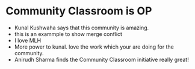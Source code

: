 # Community Classroom is OP

- Kunal Kushwaha says that this community is amazing.
- this is an exammple to show merge conflict
- I love MLH
- More power to kunal. love the work which your are doing for the community.
- Anirudh Sharma finds the Community Classroom initiative really great!
